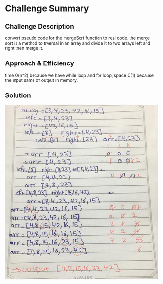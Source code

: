 # Challenge Summary


## Challenge Description
convert pseudo code for the mergeSort function to real code. the merge sort is a method to trversal in an array and divide it to two arrays left and right then merge it.

## Approach & Efficiency
time O(n^2) because we have while loop and for loop, space O(1) because the input same of output in memory.

## Solution
![treversal](../../assets/merge-sort.jpeg)
